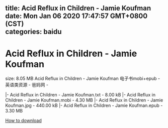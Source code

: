 
title: Acid Reflux in Children - Jamie Koufman
date: Mon Jan 06 2020 17:47:57 GMT+0800 (CST)    
categories: baidu
---

# Acid Reflux in Children - Jamie Koufman
size: 8.05 MB
 Acid Reflux in Children - Jamie Koufman 电子书mobi+epub - 英语类资源 - 爸妈网 -
 
|- Acid Reflux in Children - Jamie Koufman.txt - 8.00 kB
|- Acid Reflux in Children - Jamie Koufman.mobi - 4.30 MB
|- Acid Reflux in Children - Jamie Koufman.jpg - 440.00 kB
|- Acid Reflux in Children - Jamie Koufman.epub - 3.30 MB

[How to download](https://bpcam.bemobtrk.com/go/2ceec3aa-1ca2-46d6-b9ff-aaa5c184517c?jno=3644)